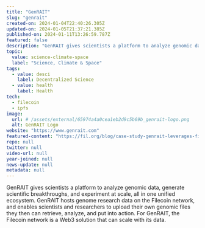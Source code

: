 ```yaml
---
title: "GenRAIT"
slug: "genrait"
created-on: 2024-01-04T22:40:26.305Z
updated-on: 2024-01-05T21:37:21.385Z
published-on: 2024-01-11T13:26:59.787Z
featured: false
description: "GenRAIT gives scientists a platform to analyze genomic data, generate scientific breakthroughs, and experiment at scale, all in one unified ecosystem."
topic:
  value: science-climate-space
  label: "Science, Climate & Space"
tags:
  - value: desci
    label: Decentralized Science
  - value: health
    label: Health
tech:
  - filecoin
  - ipfs
image:
  url: # /assets/external/65974a4a0cea1eb2d9c5b69b_genrait-logo.png
  alt: GenRAIT Logo
website: "https://www.genrait.com"
featured-content: "https://fil.org/blog/case-study-genrait-leverages-filecoin-network-for-greater-visibility-access-and-storage-of-genomic-data/"
repo: null
twitter: null
video-url: null
year-joined: null
news-update: null
metadata: null
---
```


GenRAIT gives scientists a platform to analyze genomic data, generate scientific breakthroughs, and experiment at scale, all in one unified ecosystem. GenRAIT hosts genome research data on the Filecoin network, and enables scientists and researchers to upload their own genomic files they then can retrieve, analyze, and put into action. For GenRAIT, the Filecoin network is a Web3 solution that can scale with its data.
